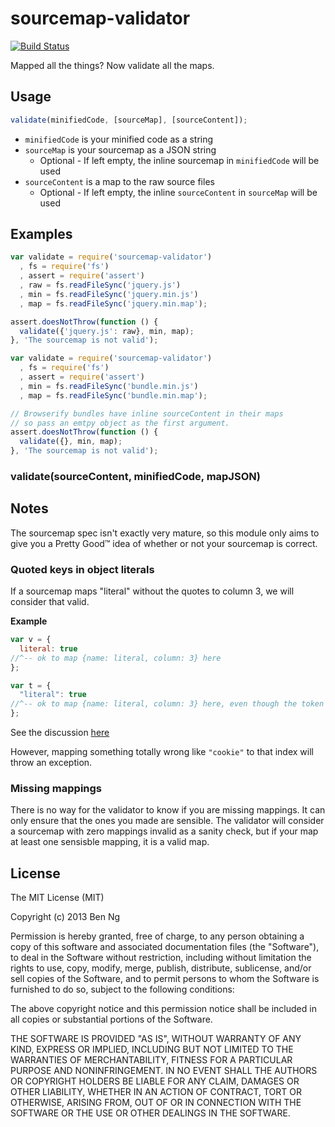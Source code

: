 sourcemap-validator
===================

[![Build Status](https://travis-ci.org/ben-ng/sourcemap-validator.png)](https://travis-ci.org/ben-ng/sourcemap-validator)

Mapped all the things? Now validate all the maps.

## Usage

```js
validate(minifiedCode, [sourceMap], [sourceContent]);
```

 * `minifiedCode` is your minified code as a string
 * `sourceMap` is your sourcemap as a JSON string
    * Optional - If left empty, the inline sourcemap in `minifiedCode` will be used
 * `sourceContent` is a map to the raw source files
    * Optional - If left empty, the inline `sourceContent` in `sourceMap` will be used

## Examples

```js
var validate = require('sourcemap-validator')
  , fs = require('fs')
  , assert = require('assert')
  , raw = fs.readFileSync('jquery.js')
  , min = fs.readFileSync('jquery.min.js')
  , map = fs.readFileSync('jquery.min.map');

assert.doesNotThrow(function () {
  validate({'jquery.js': raw}, min, map);
}, 'The sourcemap is not valid');
```

```js
var validate = require('sourcemap-validator')
  , fs = require('fs')
  , assert = require('assert')
  , min = fs.readFileSync('bundle.min.js')
  , map = fs.readFileSync('bundle.min.map');

// Browserify bundles have inline sourceContent in their maps
// so pass an emtpy object as the first argument.
assert.doesNotThrow(function () {
  validate({}, min, map);
}, 'The sourcemap is not valid');
```

### validate(sourceContent, minifiedCode, mapJSON)

## Notes

The sourcemap spec isn't exactly very mature, so this module only aims to give you a Pretty Good™ idea of whether or not your sourcemap is correct.

### Quoted keys in object literals

If a sourcemap maps "literal" without the quotes to column 3, we will consider that valid.

**Example**
```js
var v = {
  literal: true
//^-- ok to map {name: literal, column: 3} here
};

var t = {
  "literal": true
//^-- ok to map {name: literal, column: 3} here, even though the token actually appears in column 4
};
```

See the discussion [here](https://github.com/mishoo/UglifyJS2/pull/303#issuecomment-27628362)

However, mapping something totally wrong like `"cookie"` to that index will throw an exception.

### Missing mappings

There is no way for the validator to know if you are missing mappings. It can only ensure that the ones you made are sensible. The validator will consider a sourcemap with zero mappings invalid as a sanity check, but if your map at least one sensisble mapping, it is a valid map.

## License
The MIT License (MIT)

Copyright (c) 2013 Ben Ng

Permission is hereby granted, free of charge, to any person obtaining a copy of this software and associated documentation files (the "Software"), to deal in the Software without restriction, including without limitation the rights to use, copy, modify, merge, publish, distribute, sublicense, and/or sell copies of the Software, and to permit persons to whom the Software is furnished to do so, subject to the following conditions:

The above copyright notice and this permission notice shall be included in all copies or substantial portions of the Software.

THE SOFTWARE IS PROVIDED "AS IS", WITHOUT WARRANTY OF ANY KIND, EXPRESS OR IMPLIED, INCLUDING BUT NOT LIMITED TO THE WARRANTIES OF MERCHANTABILITY, FITNESS FOR A PARTICULAR PURPOSE AND NONINFRINGEMENT. IN NO EVENT SHALL THE AUTHORS OR COPYRIGHT HOLDERS BE LIABLE FOR ANY CLAIM, DAMAGES OR OTHER LIABILITY, WHETHER IN AN ACTION OF CONTRACT, TORT OR OTHERWISE, ARISING FROM, OUT OF OR IN CONNECTION WITH THE SOFTWARE OR THE USE OR OTHER DEALINGS IN THE SOFTWARE.

